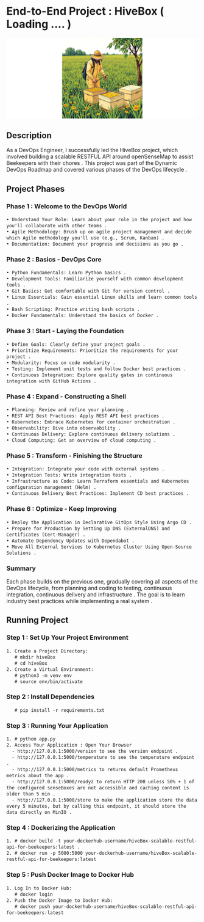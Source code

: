 
# End-to-End Project : HiveBox ( Loading .... )

![Project Logo](https://github.com/JemyYousef/HiveBox-Scalable-RESTful-API-for-Beekeepers/blob/main/assets/hivebox.jpg)

## Description
As a DevOps Engineer, I successfully led the HiveBox project, which involved building a scalable RESTFUL API around openSenseMap to assist Beekeepers with their chores . This project was part of the Dynamic DevOps Roadmap and covered various phases of the DevOps lifecycle .

## Project Phases 

### Phase 1 : Welcome to the DevOps World
    • Understand Your Role: Learn about your role in the project and how you'll collaborate with other teams .
    • Agile Methodology: Brush up on agile project management and decide which Agile methodology you'll use (e.g., Scrum, Kanban) .
    • Documentation: Document your progress and decisions as you go .
### Phase 2 : Basics - DevOps Core
    • Python Fundamentals: Learn Python basics .
    • Development Tools: Familiarize yourself with common development tools .
    • Git Basics: Get comfortable with Git for version control .
    • Linux Essentials: Gain essential Linux skills and learn common tools .
    • Bash Scripting: Practice writing bash scripts .
    • Docker Fundamentals: Understand the basics of Docker .
### Phase 3 : Start - Laying the Foundation
    • Define Goals: Clearly define your project goals .
    • Prioritize Requirements: Prioritize the requirements for your project .
    • Modularity: Focus on code modularity .
    • Testing: Implement unit tests and follow Docker best practices .
    • Continuous Integration: Explore quality gates in continuous integration with GitHub Actions .
### Phase 4 : Expand - Constructing a Shell
    • Planning: Review and refine your planning .
    • REST API Best Practices: Apply REST API best practices .
    • Kubernetes: Embrace Kubernetes for container orchestration .
    • Observability: Dive into observability .
    • Continuous Delivery: Explore continuous delivery solutions .
    • Cloud Computing: Get an overview of cloud computing .
### Phase 5 : Transform - Finishing the Structure
    • Integration: Integrate your code with external systems .
    • Integration Tests: Write integration tests .
    • Infrastructure as Code: Learn Terraform essentials and Kubernetes configuration management (Helm) .
    • Continuous Delivery Best Practices: Implement CD best practices .
### Phase 6 : Optimize - Keep Improving
    • Deploy the Application in Declarative GitOps Style Using Argo CD .
    • Prepare for Production by Setting Up DNS (ExternalDNS) and Certificates (Cert-Manager) .
    • Automate Dependency Updates with Dependabot .
    • Move All External Services to Kubernetes Cluster Using Open-Source Solutions .

### Summary

Each phase builds on the previous one, gradually covering all aspects of the DevOps lifecycle, from planning and coding to testing, continuous integration, continuous delivery and infrastructure . The goal is to learn industry best practices while implementing a real system .

## Running Project 

### Step 1 : Set Up Your Project Environment
    1. Create a Project Directory:
       # mkdir hiveBox
       # cd hiveBox
    2. Create a Virtual Environment:
       # python3 -m venv env
       # source env/bin/activate   
### Step 2 : Install Dependencies
       # pip install -r requirements.txt
### Step 3 : Running Your Application
    1. # python app.py
    2. Access Your Application : Open Your Browser
      - http://127.0.0.1:5000/version to see the version endpoint .
      - http://127.0.0.1:5000/temperature to see the temperature endpoint .
      - http://127.0.0.1:5000/metrics to returns default Prometheus metrics about the app .
      - http://127.0.0.1:5000/readyz to return HTTP 200 unless 50% + 1 of the configured senseBoxes are not accessible and caching content is older than 5 min .
      - http://127.0.0.1:5000/store to make the application store the data every 5 minutes, but by calling this endpoint, it should store the data directly on MinIO .      
### Step 4 : Dockerizing the Application
    1. # docker build -t your-dockerhub-username/hiveBox-scalable-restful-api-for-beekeepers:latest .
    2. # docker run -p 5000:5000 your-dockerhub-username/hiveBox-scalable-restful-api-for-beekeepers:latest
### Step 5 : Push Docker Image to Docker Hub
    1. Log In to Docker Hub:
       # docker login
    2. Push the Docker Image to Docker Hub:
       # docker push your-dockerhub-username/hiveBox-scalable-restful-api-for-beekeepers:latest